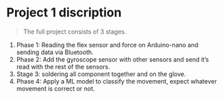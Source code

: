 # Project 1 discription
> The full project consists of 3 stages.
1. Phase 1: Reading the flex sensor and force on Arduino-nano and sending data via Bluetooth.
2. Phase 2: Add the gyroscope sensor with other sensors and send it’s read with the rest of the sensors.
3. Stage 3: soldering all component together and on the glove. 
4. Phase 4: Apply a ML model to classify the movement, expect whatever movement is correct or not.


